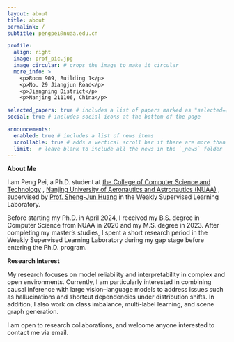 ```yaml
---
layout: about
title: about
permalink: /
subtitle: pengpei@nuaa.edu.cn

profile:
  align: right
  image: prof_pic.jpg
  image_circular: # crops the image to make it circular
  more_info: >
    <p>Room 909, Building 1</p>
    <p>No. 29 Jiangjun Road</p>
    <p>Jiangning District</p>
    <p>Nanjing 211106, China</p>

selected_papers: true # includes a list of papers marked as "selected={true}"
social: true # includes social icons at the bottom of the page

announcements:
  enabled: true # includes a list of news items
  scrollable: true # adds a vertical scroll bar if there are more than 3 news items
  limit:  # leave blank to include all the news in the `_news` folder
---
```


<span>**About Me**</span>

I am Peng Pei, a Ph.D. student at [the College of Computer Science and Technology](https://cs.nuaa.edu.cn/)
, [Nanjing University of Aeronautics and Astronautics (NUAA)](https://www.nuaa.edu.cn/)
, supervised by [Prof. Sheng-Jun Huang](https://parnec.nuaa.edu.cn/huangsj/)
 in the Weakly Supervised Learning Laboratory.

Before starting my Ph.D. in April 2024, I received my B.S. degree in Computer Science from NUAA in 2020 and my M.S. degree in 2023. 
After completing my master’s studies, I spent a short research period in the Weakly Supervised Learning Laboratory during my gap stage before entering the Ph.D. program.


<!-- <span style="color: blue;">**Research Interest**</span> -->
<span>**Research Interest**</span>

My research focuses on model reliability and interpretability in complex and open environments. Currently, I am particularly interested in combining causal inference with large vision–language models to address issues such as hallucinations and shortcut dependencies under distribution shifts. In addition, I also work on class imbalance, multi-label learning, and scene graph generation.

I am open to research collaborations, and welcome anyone interested to contact me via email.
